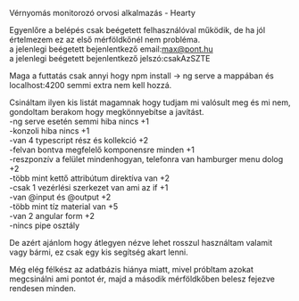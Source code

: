 Vérnyomás monitorozó orvosi alkalmazás - Hearty

Egyenlőre a belépés csak beégetett felhasználóval működik, de ha jól értelmezem ez az első mérföldkőnél nem probléma.<br>
a jelenlegi beégetett bejenlentkező email:max@pont.hu<br>
a jelenlegi beégetett bejenlentkező jelszó:csakAzSZTE<br>

Maga a futtatás csak annyi hogy npm install -> ng serve a mappában és localhost:4200 semmi extra nem kell hozzá.<br>

Csináltam ilyen kis listát magamnak hogy tudjam mi valósult meg és mi nem, gondoltam berakom hogy megkönnyebítse a javítást.<br>
-ng serve esetén semmi hiba nincs +1<br>
-konzoli hiba nincs +1<br>
-van 4 typescript rész és kollekció +2<br>
-felvan bontva megfelelő komponensre minden +1<br>
-reszponzív a felület mindenhogyan, telefonra van hamburger menu dolog +2<br>
-több mint kettő attribútum direktíva van +2<br>
-csak 1 vezérlési szerkezet van ami az if +1<br>
-van @input és @output +2<br>
-több mint tíz material van +5<br>
-van 2 angular form +2<br>
-nincs pipe osztály<br>

De azért ajánlom hogy átlegyen nézve lehet rosszul használtam valamit vagy bármi, ez csak egy kis segítség akart lenni.<br>

Még elég félkész az adatbázis hiánya miatt, mivel próbltam azokat megcsinálni ami pontot ér, majd a második mérföldkőben belesz fejezve rendesen minden.